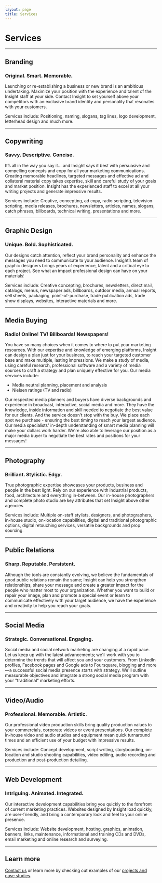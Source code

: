 ```yaml
---
layout: page
title: Services
---
```


# Services

---

## Branding

### Original. Smart. Memorable.

Launching or re-establishing a business or new brand is an ambitious undertaking. Maximize your position with the experience and talent of the Insight staff at your side. Contact Insight to set yourself above your competitors with an exclusive brand identity and personality that resonates with your customers.

Services include: Positioning, naming, slogans, tag lines, logo development, letterhead design and much more.

---

## Copywriting

### Savvy. Descriptive. Concise.

It’s all in the way you say it... and Insight says it best with persuasive and compelling concepts and copy for all your marketing communications. Creating memorable headlines, targeted messages and effective ad and collateral material copy takes expertise, skill and careful study of your goals and market position. Insight has the experienced staff to excel at all your writing projects and generate impressive results.

Services include: Creative, concepting, ad copy, radio scripting, television scripting, media releases, brochures, newsletters, articles, names, slogans, catch phrases, billboards, technical writing, presentations and more.

---

## Graphic Design

### Unique. Bold. Sophisticated.

Our designs catch attention, reflect your brand personality and enhance the messages you need to communicate to your audience. Insight’s team of graphic designers brings years of experience, talent and a critical eye to each project. See what an impact professional design can have on your materials!

Services include: Creative concepting, brochures, newsletters, direct mail, catalogs, menus, newspaper ads, billboards, outdoor media, annual reports, sell sheets, packaging, point-of-purchase, trade publication ads, trade show displays, websites, interactive materials and more.

---

## Media Buying

### Radio! Online! TV! Billboards! Newspapers!

You have so many choices when it comes to where to put your marketing resources. With our expertise and knowledge of emerging platforms, Insight can design a plan just for your business, to reach your targeted customer base and make multiple, lasting impressions. We make a study of media, using careful research, professional software and a variety of media sources to craft a strategy and plan uniquely effective for you. Our media services include:

* Media neutral planning, placement and analysis
* Nielsen ratings (TV and radio)

Our respected media planners and buyers have diverse backgrounds and experience in broadcast, interactive, social media and more. They have the knowledge, inside information and skill needed to negotiate the best value for our clients. And the service doesn't stop with the buy. We place each spot we purchase - ensuring the best timing to reach your largest audience. Our media specialists' in-depth understanding of smart media planning will make your dollars work harder. We're also able to leverage our position as a major media buyer to negotiate the best rates and positions for your messages!

---

## Photography

### Brilliant. Stylistic. Edgy.

True photographic expertise showcases your products, business and people in the best light. Rely on our experience with industrial products, food, architecture and everything in-between. Our in-house photographers and complete photo studio are key attributes that set Insight above other agencies.

Services include: Multiple on-staff stylists, designers, and photographers, in-house studio, on-location capabilities, digital and traditional photographic options, digital retouching services, versatile backgrounds and prop sourcing.

---

## Public Relations

### Sharp. Reputable. Persistent.

Although the tools are constantly evolving, we believe the fundamentals of good public relations remain the same; Insight can help you strengthen relationships, share your message and create a greater impact for the people who matter most to your organization. Whether you want to build or repair your image, plan and promote a special event or learn to communicate effectively with your target audience, we have the experience and creativity to help you reach your goals.

---

## Social Media

### Strategic. Conversational. Engaging. 

Social media and social network marketing are changing at a rapid pace. Let us keep up with the latest advancements; we'll work with you to determine the trends that will affect you and your customers. From LinkedIn profiles, Facebook pages and Google ads to Foursquare, blogging and more—a successful social media presence starts with strategy. We'll outline measurable objectives and integrate a strong social media program with your "traditional" marketing efforts.

---

## Video/Audio

### Professional. Memorable. Artistic.

Our professional video production skills bring quality production values to your commercials, corporate videos or event presentations. Our complete in-house video and audio studios and equipment mean quick turnaround times and an efficient use of your budget with impressive results.

Services include: Concept development, script writing, storyboarding, on-location and studio shooting capabilities, video editing, audio recording and production and post-production detailing.

---

## Web Development

### Intriguing. Animated. Integrated.

Our interactive development capabilities bring you quickly to the forefront of current marketing practices. Websites designed by Insight load quickly, are user-friendly, and bring a contemporary look and feel to your online presence.

Services include: Website development, hosting, graphics, animation, banners, links, maintenance, informational and training CDs and DVDs, email marketing and online research and surveying.

---

## Learn more

[Contact us](/contact) or learn more by checking out examples of our [projects and case studies](/work).
